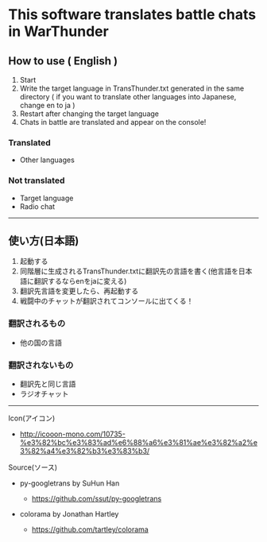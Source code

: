 # This software translates battle chats in WarThunder  
## How to use ( English )  
1. Start
2. Write the target language in TransThunder.txt generated in the same directory ( if you want to translate other languages into Japanese, change en to ja )
3. Restart after changing the target language
4. Chats in battle are translated and appear on the console!

### Translated
- Other languages

### Not translated
- Target language
- Radio chat

---
## 使い方(日本語)
1. 起動する
2. 同階層に生成されるTransThunder.txtに翻訳先の言語を書く(他言語を日本語に翻訳するならenをjaに変える)
3. 翻訳先言語を変更したら、再起動する
4. 戦闘中のチャットが翻訳されてコンソールに出てくる！

### 翻訳されるもの
- 他の国の言語

### 翻訳されないもの
- 翻訳先と同じ言語
- ラジオチャット

---
Icon(アイコン)
 - http://icooon-mono.com/10735-%e3%82%bc%e3%83%ad%e6%88%a6%e3%81%ae%e3%82%a2%e3%82%a4%e3%82%b3%e3%83%b3/

Source(ソース)
- py-googletrans by SuHun Han
  - https://github.com/ssut/py-googletrans

- colorama by Jonathan Hartley
  - https://github.com/tartley/colorama

